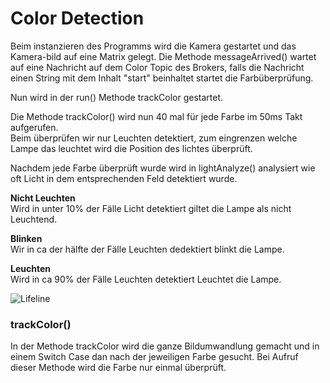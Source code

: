 # Color Detection  
  
Beim instanzieren des Programms wird die Kamera gestartet und das Kamera-bild auf eine Matrix gelegt.
Die Methode messageArrived() wartet auf eine Nachricht auf dem Color Topic des Brokers, falls die Nachricht einen String mit dem Inhalt "start" beinhaltet startet die Farbüberprüfung.  

Nun wird in der run() Methode trackColor gestartet.  

Die Methode trackColor() wird nun 40 mal für jede Farbe im 50ms Takt aufgerufen.   
Beim überprüfen wir nur Leuchten detektiert, zum eingrenzen welche Lampe das leuchtet wird die Position des lichtes überprüft.  
  
Nachdem jede Farbe überprüft wurde wird in lightAnalyze() analysiert wie oft Licht in dem entsprechenden Feld detektiert wurde.  
  
 **Nicht Leuchten**  
Wird in unter 10% der Fälle Licht detektiert giltet die Lampe als nicht Leuchtend.  
  
**Blinken**  
Wir in ca der hälfte der Fälle Leuchten dedektiert blinkt die Lampe.  
  
**Leuchten**  
Wird in ca 90% der Fälle Leuchten detektiert Leuchtet die Lampe.    
    
![Lifeline](https://gitlab.com/solidus/hefei/uploads/e1c974047b56d253f2a56a7f93a7f0a3/Lifeline.JPG)  
    
### trackColor()  
  
In der Methode trackColor wird die ganze Bildumwandlung gemacht und in einem Switch Case dan nach der jeweiligen Farbe gesucht. Bei Aufruf dieser Methode wird die Farbe nur einmal überprüft.  
  
   



